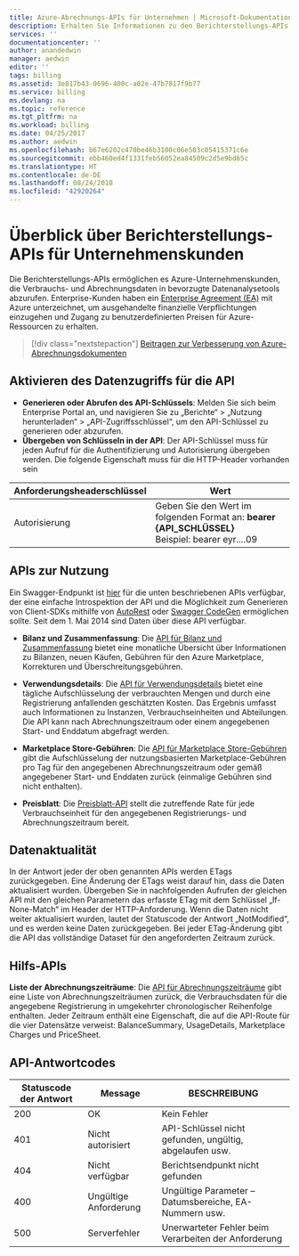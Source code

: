```yaml
---
title: Azure-Abrechnungs-APIs für Unternehmen | Microsoft-Dokumentation
description: Erhalten Sie Informationen zu den Berichterstellungs-APIs, mit denen Azure-Unternehmenskunden Verbrauchsdaten programmgesteuert abrufen können.
services: ''
documentationcenter: ''
author: anandedwin
manager: aedwin
editor: ''
tags: billing
ms.assetid: 3e817b43-0696-400c-a02e-47b7817f9b77
ms.service: billing
ms.devlang: na
ms.topic: reference
ms.tgt_pltfrm: na
ms.workload: billing
ms.date: 04/25/2017
ms.author: aedwin
ms.openlocfilehash: b67e6202c470be46b3100c06e503c05415371c6e
ms.sourcegitcommit: ebb460ed4f1331feb56052ea84509c2d5e9bd65c
ms.translationtype: HT
ms.contentlocale: de-DE
ms.lasthandoff: 08/24/2018
ms.locfileid: "42920264"
---
```

# <a name="overview-of-reporting-apis-for-enterprise-customers"></a>Überblick über Berichterstellungs-APIs für Unternehmenskunden
Die Berichterstellungs-APIs ermöglichen es Azure-Unternehmenskunden, die Verbrauchs- und Abrechnungsdaten in bevorzugte Datenanalysetools abzurufen. Enterprise-Kunden haben ein [Enterprise Agreement (EA)](https://azure.microsoft.com/pricing/enterprise-agreement/) mit Azure unterzeichnet, um ausgehandelte finanzielle Verpflichtungen einzugehen und Zugang zu benutzerdefinierten Preisen für Azure-Ressourcen zu erhalten.

> [!div class="nextstepaction"]
> [Beitragen zur Verbesserung von Azure-Abrechnungsdokumenten](https://go.microsoft.com/fwlink/p/?linkid=2010091)

## <a name="enabling-data-access-to-the-api"></a>Aktivieren des Datenzugriffs für die API
* **Generieren oder Abrufen des API-Schlüssels**: Melden Sie sich beim Enterprise Portal an, und navigieren Sie zu „Berichte“ > „Nutzung herunterladen“ > „API-Zugriffsschlüssel“, um den API-Schlüssel zu generieren oder abzurufen.
* **Übergeben von Schlüsseln in der API**: Der API-Schlüssel muss für jeden Aufruf für die Authentifizierung und Autorisierung übergeben werden. Die folgende Eigenschaft muss für die HTTP-Header vorhanden sein

|Anforderungsheaderschlüssel | Wert|
|-|-|
|Autorisierung| Geben Sie den Wert im folgenden Format an: **bearer {API_SCHLÜSSEL}** <br/> Beispiel: bearer eyr....09| 

## <a name="consumption-apis"></a>APIs zur Nutzung
Ein Swagger-Endpunkt ist [hier](https://consumption.azure.com/swagger/ui/index) für die unten beschriebenen APIs verfügbar, der eine einfache Introspektion der API und die Möglichkeit zum Generieren von Client-SDKs mithilfe von [AutoRest](https://github.com/Azure/AutoRest) oder [Swagger CodeGen](http://swagger.io/swagger-codegen/) ermöglichen sollte. Seit dem 1. Mai 2014 sind Daten über diese API verfügbar. 

* **Bilanz und Zusammenfassung**: Die [API für Bilanz und Zusammenfassung](https://docs.microsoft.com/rest/api/billing/enterprise/billing-enterprise-api-balance-summary) bietet eine monatliche Übersicht über Informationen zu Bilanzen, neuen Käufen, Gebühren für den Azure Marketplace, Korrekturen und Überschreitungsgebühren.

* **Verwendungsdetails**: Die [API für Verwendungsdetails](https://docs.microsoft.com/rest/api/billing/enterprise/billing-enterprise-api-usage-detail) bietet eine tägliche Aufschlüsselung der verbrauchten Mengen und durch eine Registrierung anfallenden geschätzten Kosten. Das Ergebnis umfasst auch Informationen zu Instanzen, Verbrauchseinheiten und Abteilungen. Die API kann nach Abrechnungszeitraum oder einem angegebenen Start- und Enddatum abgefragt werden. 

* **Marketplace Store-Gebühren**: Die [API für Marketplace Store-Gebühren](https://docs.microsoft.com/rest/api/billing/enterprise/billing-enterprise-api-marketplace-storecharge) gibt die Aufschlüsselung der nutzungsbasierten Marketplace-Gebühren pro Tag für den angegebenen Abrechnungszeitraum oder gemäß angegebener Start- und Enddaten zurück (einmalige Gebühren sind nicht enthalten).

* **Preisblatt**: Die [Preisblatt-API](https://docs.microsoft.com/rest/api/billing/enterprise/billing-enterprise-api-pricesheet) stellt die zutreffende Rate für jede Verbrauchseinheit für den angegebenen Registrierungs- und Abrechnungszeitraum bereit. 

## <a name="data-freshness"></a>Datenaktualität
In der Antwort jeder der oben genannten APIs werden ETags zurückgegeben. Eine Änderung der ETags weist darauf hin, dass die Daten aktualisiert wurden.  Übergeben Sie in nachfolgenden Aufrufen der gleichen API mit den gleichen Parametern das erfasste ETag mit dem Schlüssel „If-None-Match“ im Header der HTTP-Anforderung. Wenn die Daten nicht weiter aktualisiert wurden, lautet der Statuscode der Antwort „NotModified“, und es werden keine Daten zurückgegeben. Bei jeder ETag-Änderung gibt die API das vollständige Dataset für den angeforderten Zeitraum zurück.

## <a name="helper-apis"></a>Hilfs-APIs
 **Liste der Abrechnungszeiträume**: Die [API für Abrechnungszeiträume](https://docs.microsoft.com/rest/api/billing/enterprise/billing-enterprise-api-billing-periods) gibt eine Liste von Abrechnungszeiträumen zurück, die Verbrauchsdaten für die angegebene Registrierung in umgekehrter chronologischer Reihenfolge enthalten. Jeder Zeitraum enthält eine Eigenschaft, die auf die API-Route für die vier Datensätze verweist: BalanceSummary, UsageDetails, Marketplace Charges und PriceSheet.


## <a name="api-response-codes"></a>API-Antwortcodes   
|Statuscode der Antwort|Message|BESCHREIBUNG|
|-|-|-|
|200| OK|Kein Fehler|
|401| Nicht autorisiert| API-Schlüssel nicht gefunden, ungültig, abgelaufen usw.|
|404| Nicht verfügbar| Berichtsendpunkt nicht gefunden|
|400| Ungültige Anforderung| Ungültige Parameter – Datumsbereiche, EA-Nummern usw.|
|500| Serverfehler| Unerwarteter Fehler beim Verarbeiten der Anforderung| 









